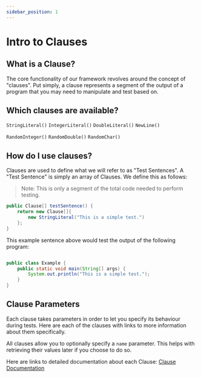```yaml
---
sidebar_position: 1
---
```


# Intro to Clauses

## What is a Clause?

The core functionality of our framework revolves around the concept of "clauses". Put simply, a clause represents a segment of the output of a program that you may need to manipulate and test based on.

## Which clauses are available?

`StringLiteral()`
`IntegerLiteral()`
`DoubleLiteral()`
`NewLine()`

`RandomInteger()`
`RandomDouble()`
`RandomChar()`

## How do I use clauses?

Clauses are used to define what we will refer to as "Test Sentences". A "Test Sentence" is simply an array of Clauses. We define this as follows:

> Note: This is only a segment of the total code needed to perform testing.

```java
public Clause[] testSentence() {
    return new Clause[]{
        new StringLiteral("This is a simple test.")
    };
}
```

This example sentence above would test the output of the following program:

```java

public class Example {
    public static void main(String[] args) {
        System.out.println("This is a simple test.");
    }
}
```

## Clause Parameters

Each clause takes parameters in order to let you specify its behaviour during tests. Here are each of the clauses with links to more information about them specifically.

All clauses allow you to optionally specify a `name` parameter. This helps with retrieving their values later if you choose to do so.

Here are links to detailed documentation about each Clause: [Clause Documentation](./clause-documentation.md)